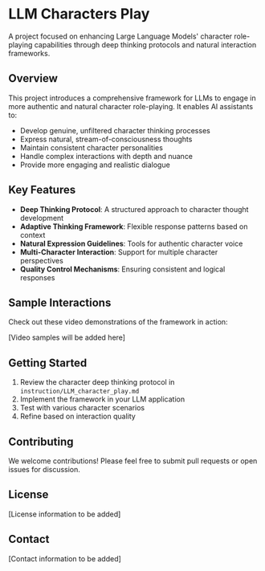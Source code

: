 # LLM Characters Play

A project focused on enhancing Large Language Models' character role-playing capabilities through deep thinking protocols and natural interaction frameworks.

## Overview

This project introduces a comprehensive framework for LLMs to engage in more authentic and natural character role-playing. It enables AI assistants to:

- Develop genuine, unfiltered character thinking processes
- Express natural, stream-of-consciousness thoughts
- Maintain consistent character personalities
- Handle complex interactions with depth and nuance
- Provide more engaging and realistic dialogue

## Key Features

- **Deep Thinking Protocol**: A structured approach to character thought development
- **Adaptive Thinking Framework**: Flexible response patterns based on context
- **Natural Expression Guidelines**: Tools for authentic character voice
- **Multi-Character Interaction**: Support for multiple character perspectives
- **Quality Control Mechanisms**: Ensuring consistent and logical responses

## Sample Interactions

Check out these video demonstrations of the framework in action:

[Video samples will be added here]

## Getting Started

1. Review the character deep thinking protocol in `instruction/LLM_character_play.md`
2. Implement the framework in your LLM application
3. Test with various character scenarios
4. Refine based on interaction quality

## Contributing

We welcome contributions! Please feel free to submit pull requests or open issues for discussion.

## License

[License information to be added]

## Contact

[Contact information to be added] 